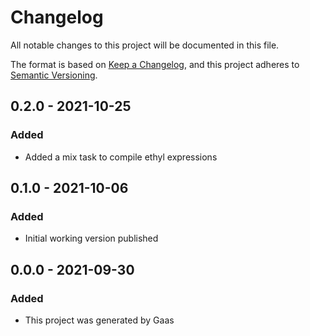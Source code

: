 # Changelog

All notable changes to this project will be documented in this file.

The format is based on [Keep a
Changelog](https://keepachangelog.com/en/1.0.0/), and this project adheres to
[Semantic Versioning](https://semver.org/spec/v2.0.0.html).

## 0.2.0 - 2021-10-25

### Added

- Added a mix task to compile ethyl expressions

## 0.1.0 - 2021-10-06

### Added

- Initial working version published

## 0.0.0 - 2021-09-30

### Added

- This project was generated by Gaas
